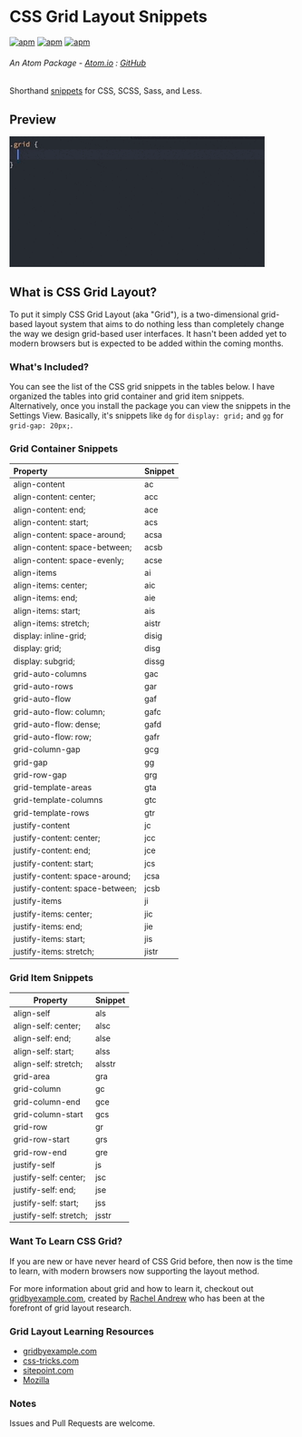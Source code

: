 # CSS Grid Layout Snippets

[![apm](https://img.shields.io/apm/v/css-grid-snippets.svg?style=flat-square)](https://atom.io/packages/css-grid-snippets)
[![apm](https://img.shields.io/apm/dm/css-grid-snippets.svg?style=flat-square)](https://atom.io/packages/css-grid-snippets)
[![apm](https://img.shields.io/apm/l/css-grid-snippets.svg?style=flat-square)](https://atom.io/packages/css-grid-snippets)

###### An Atom Package - [Atom.io](https://atom.io/packages/css-grid-snippets) : [GitHub](https://github.com/pushedskydiver/atom-css-grid-snippets)

Shorthand [snippets](https://atom.io/packages/snippets) for CSS, SCSS, Sass, and Less.

## Preview
![CSS grid snippets in atom](preview.gif)

## What is CSS Grid Layout?
To put it simply CSS Grid Layout (aka "Grid"), is a two-dimensional grid-based layout system that aims to do nothing less than completely change the way we design grid-based user interfaces. It hasn't been added yet to modern browsers but is expected to be added within the coming months.

### What's Included?
You can see the list of the CSS grid snippets in the tables below. I have organized the tables into grid container and grid item snippets. Alternatively, once you install the package you can view the snippets in the Settings View.  Basically, it's snippets like `dg` for ```display: grid;``` and `gg` for ```grid-gap: 20px;```.

### Grid Container Snippets

| Property                          | Snippet       |
| :-------------------------------- | :------------ |
| align-content                     | ac            |
| align-content: center;            | acc           |
| align-content: end;               | ace           |
| align-content: start;             | acs           |
| align-content: space-around;      | acsa          |
| align-content: space-between;     | acsb          |
| align-content: space-evenly;      | acse          |
| align-items                       | ai            |
| align-items: center;              | aic           |
| align-items: end;                 | aie           |
| align-items: start;               | ais           |
| align-items: stretch;             | aistr         |
| display: inline-grid;             | disig         |
| display: grid;                    | disg          |
| display: subgrid;                 | dissg         |
| grid-auto-columns                 | gac           |
| grid-auto-rows                    | gar           |
| grid-auto-flow                    | gaf           |
| grid-auto-flow: column;           | gafc          |
| grid-auto-flow: dense;            | gafd          |
| grid-auto-flow: row;              | gafr          |
| grid-column-gap                   | gcg           |
| grid-gap                          | gg            |
| grid-row-gap                      | grg           |
| grid-template-areas               | gta           |
| grid-template-columns             | gtc           |
| grid-template-rows                | gtr           |
| justify-content                   | jc            |
| justify-content: center;          | jcc           |
| justify-content: end;             | jce           |
| justify-content: start;           | jcs           |
| justify-content: space-around;    | jcsa          |
| justify-content: space-between;   | jcsb          |
| justify-items                     | ji            |
| justify-items: center;            | jic           |
| justify-items: end;               | jie           |
| justify-items: start;             | jis           |
| justify-items: stretch;           | jistr         |

### Grid Item Snippets

| Property                          | Snippet       |
| --------------------------------- | ------------- |
| align-self                        | als           |
| align-self: center;               | alsc          |
| align-self: end;                  | alse          |
| align-self: start;                | alss          |
| align-self: stretch;              | alsstr        |
| grid-area                         | gra           |
| grid-column                       | gc            |
| grid-column-end                   | gce           |
| grid-column-start                 | gcs           |
| grid-row                          | gr            |
| grid-row-start                    | grs           |
| grid-row-end                      | gre           |
| justify-self                      | js            |
| justify-self: center;             | jsc           |
| justify-self: end;                | jse           |
| justify-self: start;              | jss           |
| justify-self: stretch;            | jsstr         |

### Want To Learn CSS Grid?
If you are new or have never heard of CSS Grid before, then now is the time to learn, with modern browsers now supporting the layout method.

For more information about grid and how to learn it, checkout out [gridbyexample.com](http://gridbyexample.com "Grid By Example homepage"), created by [Rachel Andrew](https://rachelandrew.co.uk "Rachel Andrew's website") who has been at the forefront of grid layout research.

### Grid Layout Learning Resources
* [gridbyexample.com](http://gridbyexample.com "Grid By Example homepage")
* [css-tricks.com](https://css-tricks.com/snippets/css/complete-guide-grid/ "A Complete Guide to Grid")
* [sitepoint.com](https://www.sitepoint.com/introducing-the-css-grid-layout/ "Introducing the CSS Grid Layout")
* [Mozilla](https://mozilladevelopers.github.io/playground/?utm_source=SmashingMagTW&utm_medium=social&utm_campaign=DevelopersQ3&utm_content=A144_A927_C003798")

### Notes
Issues and Pull Requests are welcome.
